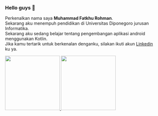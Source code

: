 ### Hello guys 👋

Perkenalkan nama saya **Muhammad Fatkhu Rohman**.  
Sekarang aku menempuh pendidikan di Universitas Diponegoro jurusan Informatika.  
Sekarang aku sedang belajar tentang pengembangan aplikasi android menggunakan Kotlin.  
Jika kamu tertarik untuk berkenalan denganku, silakan ikuti akun [Linkedin](https://www.linkedin.com/in/fatkhu-rohman-1628071bb/) ku ya.  

<p align="left">
<a href="https://github.com/fatkhurhmn">
  <img height="180em" src="https://github-readme-stats-eight-theta.vercel.app/api?username=fatkhurhmn&show_icons=true&theme=algolia&include_all_commits=true&count_private=true"/>
  <img height="180em" src="https://github-readme-stats-eight-theta.vercel.app/api/top-langs/?username=fatkhurhmn&layout=compact&langs_count=8&theme=algolia"/>
</a>
</p>
